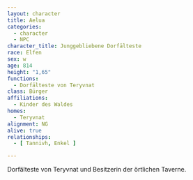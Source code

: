 ```yaml
---
layout: character
title: Aelua
categories:
  - character
  - NPC
character_title: Junggebliebene Dorfälteste
race: Elfen
sex: w
age: 814
height: "1,65"
functions:
  - Dorfälteste von Teryvnat
class: Bürger
affiliations:
  - Kinder des Waldes
homes:
  - Teryvnat
alignment: NG
alive: true
relationships:
  - [ Tannivh, Enkel ]

---
```


Dorfälteste von Teryvnat und Besitzerin der örtlichen Taverne.